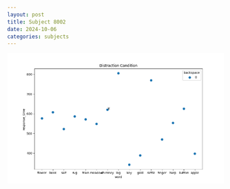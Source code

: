 ```yaml
---
layout: post
title: Subject 8002
date: 2024-10-06
categories: subjects
---
```


![](data/8002/run-5/8002_rt_acc_fuzzy_delay.png)
